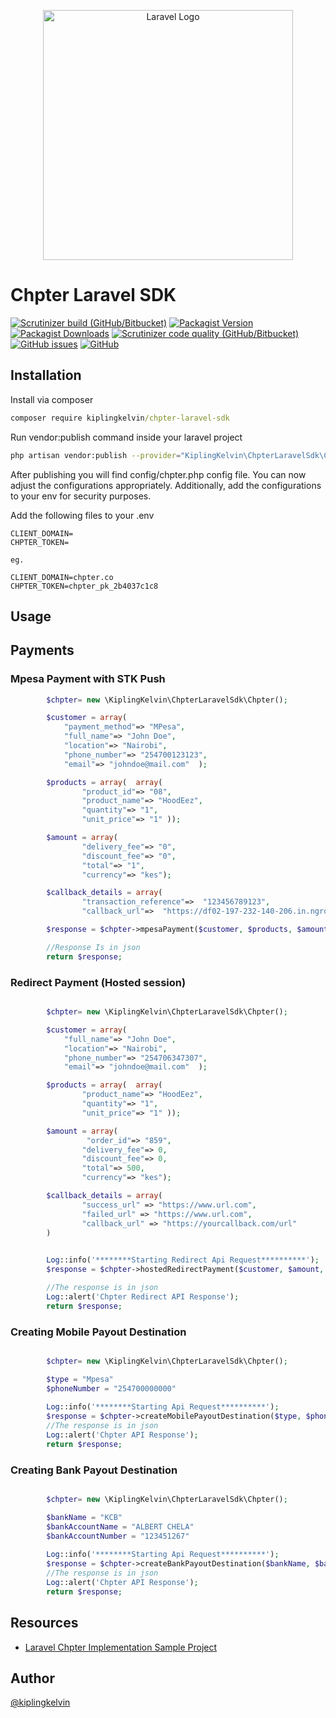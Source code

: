 <p align="center"><a href="https://laravel.com" target="_blank"><img src="https://raw.githubusercontent.com/laravel/art/master/logo-lockup/5%20SVG/2%20CMYK/1%20Full%20Color/laravel-logolockup-cmyk-red.svg" width="400" alt="Laravel Logo"></a></p>

# Chpter Laravel SDK

[![Scrutinizer build (GitHub/Bitbucket)](https://img.shields.io/scrutinizer/build/g/kiplingkelvin/ChpterLaravelSdk?style=flat-square)](https://scrutinizer-ci.com/g/kiplingkelvin/ChpterLaravelSdk/)
[![Packagist Version](https://img.shields.io/packagist/v/kiplingkelvin/chpter-laravel-sdk?style=flat-square)](https://packagist.org/packages/kiplingkelvin/chpter-laravel-sdk)
[![Packagist Downloads](https://img.shields.io/packagist/dt/kiplingkelvin/chpter-laravel-sdk?style=flat-square)](https://packagist.org/packages/kiplingkelvin/chpter-laravel-sdk)
[![Scrutinizer code quality (GitHub/Bitbucket)](https://img.shields.io/scrutinizer/quality/g/kiplingkelvin/ChpterLaravelSdk?style=flat-square)](https://scrutinizer-ci.com/g/kiplingkelvin/ChpterLaravelSdk/)
[![GitHub issues](https://img.shields.io/github/issues/kiplingkelvin/ChpterLaravelSdk?style=flat-square)](https://github.com/kiplingkelvin/ChpterLaravelSdk)
[![GitHub](https://img.shields.io/github/license/kiplingkelvin/ChpterLaravelSdk?style=flat-square)](https://github.dev/kiplingkelvin/ChpterLaravelSdk)


## Installation
Install via composer
```cmd
composer require kiplingkelvin/chpter-laravel-sdk
```
   
Run vendor:publish command inside your laravel project

```bash
php artisan vendor:publish --provider="KiplingKelvin\ChpterLaravelSdk\ChpterServiceProvider"
```
After publishing you will find config/chpter.php config file. You can now adjust the configurations appropriately. Additionally, add the configurations to your env for security purposes.

Add the following files to your .env
```env
CLIENT_DOMAIN=
CHPTER_TOKEN=

eg.

CLIENT_DOMAIN=chpter.co
CHPTER_TOKEN=chpter_pk_2b4037c1c8

```

## Usage
## Payments
### Mpesa Payment with STK Push 

```php
        $chpter= new \KiplingKelvin\ChpterLaravelSdk\Chpter();

        $customer = array( 
            "payment_method"=> "MPesa",
            "full_name"=> "John Doe",
            "location"=> "Nairobi",
            "phone_number"=> "254700123123",
            "email"=> "johndoe@mail.com"  );

        $products = array(  array( 
                "product_id"=> "08",
                "product_name"=> "HoodEez",
                "quantity"=> "1",
                "unit_price"=> "1" ));

        $amount = array( 
                "delivery_fee"=> "0",
                "discount_fee"=> "0",
                "total"=> "1",
                "currency"=> "kes");

        $callback_details = array( 
                "transaction_reference"=>  "123456789123",
                "callback_url"=>  "https://df02-197-232-140-206.in.ngrok.io/api/chpter_mpesa_payment_callback_url" );

        $response = $chpter->mpesaPayment($customer, $products, $amount, $callback_details);

        //Response Is in json
        return $response;
```

### Redirect Payment (Hosted session)
```php

        $chpter= new \KiplingKelvin\ChpterLaravelSdk\Chpter();

        $customer = array( 
            "full_name"=> "John Doe",
            "location"=> "Nairobi",
            "phone_number"=> "254706347307",
            "email"=> "johndoe@mail.com"  );

        $products = array(  array( 
                "product_name"=> "HoodEez",
                "quantity"=> "1",
                "unit_price"=> "1" ));

        $amount = array( 
                 "order_id"=> "859",
                "delivery_fee"=> 0,
                "discount_fee"=> 0,
                "total"=> 500,
                "currency"=> "kes");

        $callback_details = array( 
                "success_url" => "https://www.url.com",
                "failed_url" => "https://www.url.com",
                "callback_url" => "https://yourcallback.com/url"
        )

        
        Log::info('********Starting Redirect Api Request**********');
        $response = $chpter->hostedRedirectPayment($customer, $amount, $callback_details);

        //The response is in json
        Log::alert('Chpter Redirect API Response');
        return $response;

```

### Creating Mobile Payout Destination
```php

        $chpter= new \KiplingKelvin\ChpterLaravelSdk\Chpter();

        $type = "Mpesa"
        $phoneNumber = "254700000000"
        
        Log::info('********Starting Api Request**********');
        $response = $chpter->createMobilePayoutDestination($type, $phoneNumber);
        //The response is in json
        Log::alert('Chpter API Response');
        return $response;

```

### Creating Bank Payout Destination
```php

        $chpter= new \KiplingKelvin\ChpterLaravelSdk\Chpter();

        $bankName = "KCB"
        $bankAccountName = "ALBERT CHELA"
        $bankAccountNumber = "123451267"
        
        Log::info('********Starting Api Request**********');
        $response = $chpter->createBankPayoutDestination($bankName, $bankAccountName, $bankAccountNumber);
        //The response is in json
        Log::alert('Chpter API Response');
        return $response;

```

## Resources

- [Laravel Chpter Implementation Sample Project](https://github.com/kiplingkelvin/chpter-laravel-sample)

## Author

[@kiplingkelvin](https://www.github.com/kiplingkelvin)



